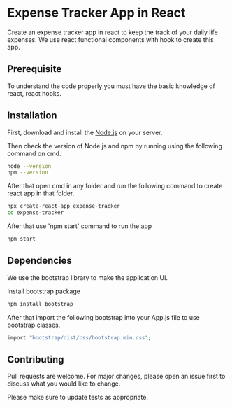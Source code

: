 # Expense Tracker App in React

Create an expense tracker app in react to keep the track of your daily life expenses. We use react functional components with hook to create this app.
## Prerequisite
To understand the code properly you must have the basic knowledge of react, react hooks.

## Installation

First, download and install the [Node.js](https://nodejs.org/en/)
 on your server.

Then check the version of Node.js and npm by running using the following command on cmd.
```bash
node --version
npm --version
```

After that open cmd in any folder and run the following command to create react app in that folder.
```bash
npx create-react-app expense-tracker
cd expense-tracker
``` 
After that use 'npm start' command to run the app
```bash
npm start
``` 


## Dependencies
We use the bootstrap library to make the application UI.

Install bootstrap package
```bash
npm install bootstrap
``` 
After that import the following bootstrap into your App.js file to use bootstrap classes.
```bash
import "bootstrap/dist/css/bootstrap.min.css";
``` 



## Contributing
Pull requests are welcome. For major changes, please open an issue first to discuss what you would like to change.

Please make sure to update tests as appropriate.
